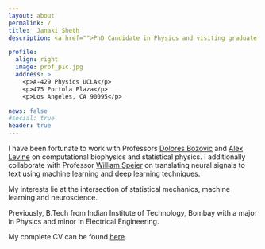 ```yaml
---
layout: about
permalink: /
title:  Janaki Sheth
description: <a href="">PhD Candidate in Physics and visiting graduate student at Brain Computer Interface Lab at UCLA</a>.

profile:
  align: right
  image: prof_pic.jpg
  address: >
    <p>A-429 Physics UCLA</p>
    <p>475 Portola Plaza</p>
    <p>Los Angeles, CA 90095</p>

news: false
#social: true
header: true
---
```


I have been fortunate to work with Professors [Dolores Bozovic](http://www.pa.ucla.edu/directory/dolores-bozovic) and [Alex Levine](http://alevine.chem.ucla.edu/) on computational biophysics and statistical physics. I additionally collaborate with Professor [William Speier](https://mii.ucla.edu/people/wspeier/) on translating neural signals to text using machine learning and deep learning techniques.

My interests lie at the intersection of statistical mechanics, machine learning and neuroscience.

Previously, B.Tech from Indian Institute of Technology, Bombay with a major in Physics and minor in Electrical Engineering.

My complete CV can be found [here](https://ucla.academia.edu/janakisheth/CurriculumVitae).
